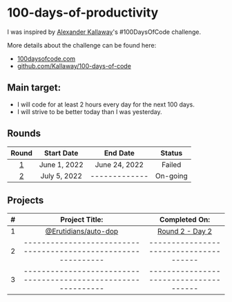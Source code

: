 # 100-days-of-productivity

I was inspired by [Alexander Kallaway](https://github.com/Kallaway)'s #100DaysOfCode challenge.

More details about the challenge can be found here:

- [100daysofcode.com](http://100daysofcode.com/)
- [github.com/Kallaway/100-days-of-code](https://github.com/Kallaway/100-days-of-code)

## **Main target:**

- I will code for at least 2 hours every day for the next 100 days.
- I will strive to be better today than I was yesterday.

## **Rounds**

|          Round         |  Start Date  |    End Date   |  Status  |
| :--------------------: | :----------: | :-----------: | :------: |
| [1](Round-1/README.md) | June 1, 2022 | June 24, 2022 |  Failed  |
| [2](Round-2/README.md) | July 5, 2022 | ------------- | On-going |

## **Projects**

|  #  |                         Project Title:                         |               Completed On:            |
| :-: | :------------------------------------------------------------: | :------------------------------------: |
|  1  | [@Erutidians/auto-dop](https://github.com/Erutidians/auto-dop) | [Round 2 - Day 2](./Round-2/day002.md) |
|  2  | -------------------------------------------------------------- | -------------------------------------- |
|  3  | -------------------------------------------------------------- | -------------------------------------- |